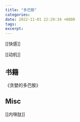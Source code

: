 ```yaml
---
title: "多巴胺"
categories: 
date: 2022-11-01 22:29:34 +0800
tags: 
excerpt: 
---
```


[[快感]]

[[动机]]

## 书籍


《贪婪的多巴胺》

## Misc

[[内啡肽]]


